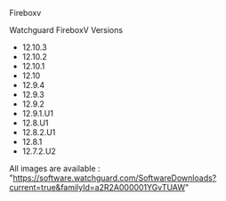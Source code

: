 Fireboxv

Watchguard FireboxV Versions

- 12.10.3
- 12.10.2
- 12.10.1
- 12.10
- 12.9.4
- 12.9.3
- 12.9.2
- 12.9.1.U1
- 12.8.U1
- 12.8.2.U1
- 12.8.1
- 12.7.2.U2

All images are available : "https://software.watchguard.com/SoftwareDownloads?current=true&familyId=a2R2A000001YGvTUAW"

